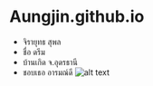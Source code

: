 # Aungjin.github.io
- จิรายุทธ สุพล
- ชื่อ ดรีม
- บ้านเกิด จ.อุดรธานี
- ชอบเธอ อารมณ์ดี
![alt text](http://url/to/img.pnghttps://www.facebook.com/photo?fbid=1096487897479126&set=a.100563230404936)
